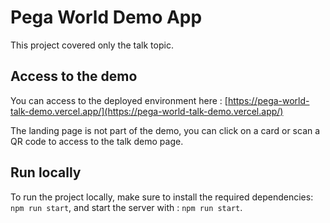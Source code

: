 # Pega World Demo App

This project covered only the talk topic.

## Access to the demo

You can access to the deployed environment here : [https://pega-world-talk-demo.vercel.app/](https://pega-world-talk-demo.vercel.app/)

The landing page is not part of the demo, you can click on a card or scan a QR code to access to the talk demo page.

## Run locally

To run the project locally, make sure to install the required dependencies: `npm run start`, and start the server with : `npm run start`.
